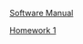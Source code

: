 [Software Manual](https://ammonhepworth.github.io/MATH4610/manual)

[Homework 1](https://ammonhepworth.github.io/MATH4610/hw1.md)
